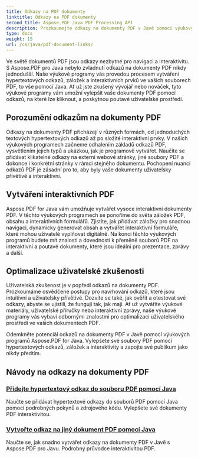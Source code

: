 ```yaml
---
title: Odkazy na PDF dokumenty
linktitle: Odkazy na PDF dokumenty
second_title: Aspose.PDF Java PDF Processing API
description: Prozkoumejte odkazy na dokumenty PDF v Javě pomocí výukových programů Aspose.PDF for Java. Vytvářejte hypertextové odkazy, záložky a interaktivní soubory PDF bez námahy.
type: docs
weight: 15
url: /cs/java/pdf-document-links/
---
```


Ve světě dokumentů PDF jsou odkazy nezbytné pro navigaci a interaktivitu. S Aspose.PDF pro Java nebylo zvládnutí odkazů na dokumenty PDF nikdy jednodušší. Naše výukové programy vás provedou procesem vytváření hypertextových odkazů, záložek a interaktivních prvků ve vašich souborech PDF, to vše pomocí Java. Ať už jste zkušený vývojář nebo nováček, tyto výukové programy vám umožní vylepšit vaše dokumenty PDF pomocí odkazů, na které lze kliknout, a poskytnou poutavé uživatelské prostředí.

## Porozumění odkazům na dokumenty PDF

Odkazy na dokumenty PDF přicházejí v různých formách, od jednoduchých textových hypertextových odkazů až po složité interaktivní prvky. V našich výukových programech začneme odhalením základů odkazů PDF, vysvětlením jejich typů a ukázkou, jak je programově vytvářet. Naučíte se přidávat klikatelné odkazy na externí webové stránky, jiné soubory PDF a dokonce i konkrétní stránky v rámci stejného dokumentu. Pochopení nuancí odkazů PDF je zásadní pro to, aby byly vaše dokumenty uživatelsky přívětivé a interaktivní.

## Vytváření interaktivních PDF

Aspose.PDF for Java vám umožňuje vytvářet vysoce interaktivní dokumenty PDF. V těchto výukových programech se ponoříme do světa záložek PDF, obsahu a interaktivních formulářů. Zjistíte, jak přidávat záložky pro snadnou navigaci, dynamicky generovat obsah a vytvářet interaktivní formuláře, které mohou uživatelé vyplňovat digitálně. Na konci těchto výukových programů budete mít znalosti a dovednosti k přeměně souborů PDF na interaktivní a poutavé dokumenty, které jsou ideální pro prezentace, zprávy a další.

## Optimalizace uživatelské zkušenosti

Uživatelská zkušenost je v popředí odkazů na dokumenty PDF. Prozkoumáme osvědčené postupy pro navrhování odkazů, které jsou intuitivní a uživatelsky přívětivé. Dozvíte se také, jak ověřit a otestovat své odkazy, abyste se ujistili, že fungují tak, jak mají. Ať už vytváříte výukové materiály, uživatelské příručky nebo interaktivní zprávy, naše výukové programy vás vybaví odbornými znalostmi pro optimalizaci uživatelského prostředí ve vašich dokumentech PDF.

Odemkněte potenciál odkazů na dokumenty PDF v Javě pomocí výukových programů Aspose.PDF for Java. Vylepšete své soubory PDF pomocí hypertextových odkazů, záložek a interaktivity a zapojte své publikum jako nikdy předtím.

## Návody na odkazy na dokumenty PDF
### [Přidejte hypertextový odkaz do souboru PDF pomocí Java](./add-hyperlink-in-pdf-file-using-java/)
Naučte se přidávat hypertextové odkazy do souborů PDF pomocí Java pomocí podrobných pokynů a zdrojového kódu. Vylepšete své dokumenty PDF interaktivitou.
### [Vytvořte odkaz na jiný dokument PDF pomocí Java](./create-a-link-to-another-pdf-document-using-java/)
Naučte se, jak snadno vytvářet odkazy na dokumenty PDF v Javě s Aspose.PDF pro Javu. Podrobný průvodce interaktivitou PDF.